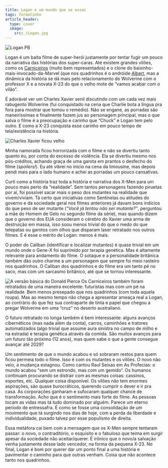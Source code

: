 ```yaml
---
title: Logan e um mundo que se esvai
tags: formatinho
article_header:
  type: cover
  image:
    src: /Logan.jpg
---
```


![Logan PB](https://miro.medium.com/max/540/0*OfsT0gY5eHOoaKt8.png)

Logan é um baita filme de super-herói justamente por tentar fugir um pouco da narrativa das histórias dos super-caras. Até existem grandes vilões, como os [Carniceiros](http://marvel.wikia.com/wiki/Reavers_(Earth-616)) (muito bem representados) e o clone do baixinho-mais-invocado-da-Marvel (que nos quadrinhos é o andróide [Albert](http://marvel.wikia.com/wiki/Albert_(Robot)), mas a dinâmica da história se dá mais pelo relacionamento do Wolverine com o professor X e a novata X-23 do que o velho mote de “vamos acabar com o vilão”.

É adorável ver um Charles Xavier senil discutindo com um cada vez mais rabugento Wolverine (fui conquistado na cena que Charlie bota a língua pra fora para mostrar que tomou o remédio). Não se engane, as porradas são maneiríssimas e finalmente fazem jus ao personagem principal, mas o que salva o filme é a preocupação e carinho que “Chuck” e Logan tem pelo outro. E como a X-23 conquista esse carinho em pouco tempo de tela/existência na história.

![Charles Xavier ficou velho](https://miro.medium.com/max/540/0*EsLl6PioH4CmSJw8.png)

Minha namorada ficou horrorizada com o filme e não se divertiu tanto quanto eu, por conta do excesso de violência. Ela se divertiu mesmo nos pós-créditos, achando graça de uma garota em prantos o desfecho do filme (_spoilers!_). Eu até vibrei no início na cena da limousine, mas depois pendi mais para o lado humano e achei as porradas um pouco cansativas.

Curti como a história traz toda a história e narrativa dos X-Men para um pouco mais perto da “realidade”. Sem tantos personagens fazendo piruetas por aí, foi possível sacar mais o peso dos mutantes na realidade que vivem/viviam. Tá certo que iniciativas como Sentinelas ou atitudes do governo e da sociedade geral nos filmes anteriores já davam bons indícios do que peso de ser mutante (_“Você já tentou não ser mutante?”_, perguntou a mãe do Homem de Gelo no segundo filme da série), mas quando dizem que o governo dos EUA consideram o cérebro do Xavier uma arma de destruição em massa, isso soou menos trivial do que o medo do que telepatas ou garotos com olhos que disparam laser retratado nos outros filmes. E é esse o mérito de Logan: menos é mais.

O poder do Caliban (identificar e localizar mutantes) é quase trivial em um mundo onde o Gene-X foi suprimido por terapia genética. Mas é altamente relevante para andamento do filme. O sotaque e a personalidade britânica também dão outro charme a um personagem que sempre foi meio rasteiro nos quadrinhos. O Caliban dos quadrinhos e do filme era um tanto pé no saco, mas com um sarcasmo britânico, até que se tornou interessante.

![A versão básica do Donald Pierce](https://miro.medium.com/max/300/0*vlfifiddzBgnMLK5.jpg)
Os Carniceiros também foram retratados de uma maneira excelente: futuristas mas com um pé na realidade. Bem menos presepado que nos quadrinhos (com toda aquela roupa). Mas ao mesmo tempo não chega a apresentar ameaça real a Logan, ao contrário do que fez sua contraparte de tinta e papel que chegou a pregar Wolverine em uma “cruz” no deserto australiano.

O futuro retratado no longa também é bem interessante: alguns avanços cibernéticos (mas nada além da conta), carros, caminhões e tratores automatizados (algo trivial que assume aura sinistra no campo de milho e na estrada) e terapia genética através da comida. São muitos avanços para um futuro tão próximo (12 anos), mas quem sabe o que a gente consegue avançar até 2029?

Um sentimento de que o mundo acabou e só sobraram restos para quem ficou permeia todo o filme. Isso é com os mutantes e os vilões. O novo não veio, a mudança estagnou. Como cantou Raul Seixas em As Profecias: o mundo acabou “sem um estrondo, mas com um gemido“. Os humanos continuam procurando se distrair com as mesmas coisas: cassinos, esportes, etc. Qualquer coisa disponível. Os vilões não tem enormes aspirações, são quase burocráticos, querendo cumprir o dever e ir pra casa. As corporações ganharam e sufocaram qualquer chance de transformação. Acho que é o sentimento mais forte do filme. As pessoas tocam as vidas mas tá tudo dominado por alguém. Parece um eterno período de entressafra. É como se fosse uma consolidação de um movimento que tá surgindo nos dias de hoje, com a perda da liberdade e individualidade, puxado talvez por esse populismo de direita.

Essa metáfora cai bem com a mensagem que os X-Men sempre tentaram passar: o novo, o contraditório, o esquisito e o fabuloso que teima em surgir apesar da sociedade não aceitar/querer. É irônico que o novo/a salvação venha justamente desse lado vencedor, na forma da pequena X-23. No final, Logan é bom por querer dar um ponto final a uma história e pavimentar o caminho para que outras venham. Coisa que não acontece tanto nos quadrinhos.